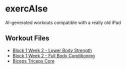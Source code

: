 # exercAIse
AI-generated workouts compatible with a really old iPad

## Workout Files
- [Block 1 Week 2 - Lower Body Strength](workouts/Block1Week2_LowerBody.md)
- [Block 1 Week 2 - Full Body Conditioning](workouts/Block1Week2_FullBodyConditioning.md)
- [Biceps Triceps Core](workouts/Biceps_Triceps_Core_Workout.md)
